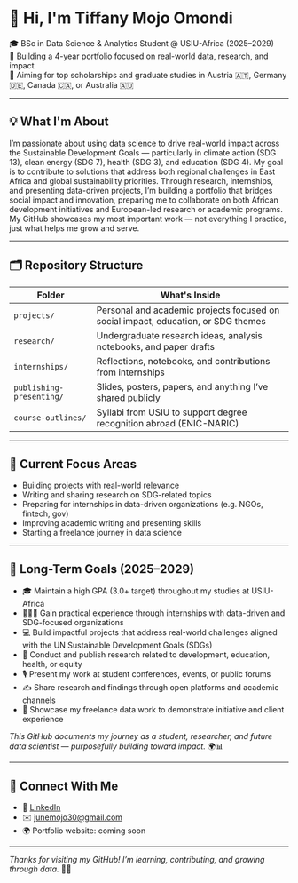 # 👋 Hi, I'm Tiffany Mojo Omondi

🎓 BSc in Data Science & Analytics Student @ USIU-Africa (2025–2029)  
📌 Building a 4-year portfolio focused on real-world data, research, and impact  
🎯 Aiming for top scholarships and graduate studies in Austria 🇦🇹, Germany 🇩🇪, Canada 🇨🇦, or Australia 🇦🇺

---

## 💡 What I'm About  
I’m passionate about using data science to drive real-world impact across the Sustainable Development Goals — particularly in climate action (SDG 13), clean energy (SDG 7), health (SDG 3), and education (SDG 4). My goal is to contribute to solutions that address both regional challenges in East Africa and global sustainability priorities. Through research, internships, and presenting data-driven projects, I’m building a portfolio that bridges social impact and innovation, preparing me to collaborate on both African development initiatives and European-led research or academic programs.
My GitHub showcases my most important work — not everything I practice, just what helps me grow and serve.

---

## 🗂️ Repository Structure

| Folder | What's Inside |
|--------|---------------|
| `projects/` | Personal and academic projects focused on social impact, education, or SDG themes |
| `research/` | Undergraduate research ideas, analysis notebooks, and paper drafts |
| `internships/` | Reflections, notebooks, and contributions from internships |
| `publishing-presenting/` | Slides, posters, papers, and anything I’ve shared publicly |
| `course-outlines/` | Syllabi from USIU to support degree recognition abroad (ENIC-NARIC) |

---

## 📌 Current Focus Areas
- Building projects with real-world relevance  
- Writing and sharing research on SDG-related topics  
- Preparing for internships in data-driven organizations (e.g. NGOs, fintech, gov)  
- Improving academic writing and presenting skills  
- Starting a freelance journey in data science

---

## 🎯 Long-Term Goals (2025–2029)

- 🎓 Maintain a high GPA (3.0+ target) throughout my studies at USIU-Africa  
- 👩🏽‍💼 Gain practical experience through internships with data-driven and SDG-focused organizations  
- 💻 Build impactful projects that address real-world challenges aligned with the UN Sustainable Development Goals (SDGs)  
- 🧪 Conduct and publish research related to development, education, health, or equity  
- 🎙️ Present my work at student conferences, events, or public forums  
- ✍️ Share research and findings through open platforms and academic channels  
- 🧰 Showcase my freelance data work to demonstrate initiative and client experience  

*This GitHub documents my journey as a student, researcher, and future data scientist — purposefully building toward impact.* 🌍📊

---

## 🤝 Connect With Me  
- 🔗 [LinkedIn](https://www.linkedin.com/in/tiffany-omondi-a28b40233/)  
- ✉️ junemojo30@gmail.com  
- 🌍 Portfolio website: coming soon  

---

*Thanks for visiting my GitHub! I’m learning, contributing, and growing through data.* 🌱✨
